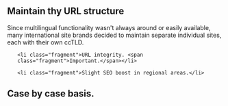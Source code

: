 ## Maintain thy URL structure

<p class="fragment">Since multilingual functionality wasn't always around or easily available, many international site brands decided to maintain separate individual sites, each with their own ccTLD.</p>

<ul>

	<li class="fragment">URL integrity. <span class="fragment">Important.</span></li>

	<li class="fragment">Slight SEO boost in regional areas.</li>

</ul>

<h2 class="fragment">Case by case basis.</h2>